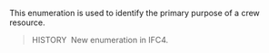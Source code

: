 This enumeration is used to identify the primary purpose of a crew resource.

> HISTORY&nbsp; New enumeration in IFC4.
